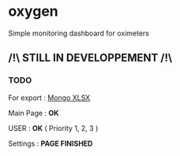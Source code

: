 # oxygen
Simple monitoring dashboard for oximeters

## /!\ STILL IN DEVELOPPEMENT /!\

### TODO

For export : [Mongo XLSX](https://github.com/Moblox/mongo-xlsx)

Main Page : **OK**

USER : **OK** ( Priority 1, 2, 3 )

Settings : **PAGE FINISHED**